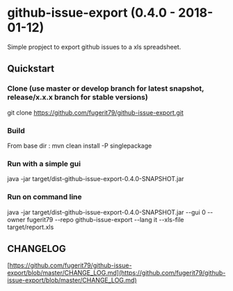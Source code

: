 # github-issue-export (0.4.0 - 2018-01-12)

Simple propject to export github issues to a xls spreadsheet.

## Quickstart

### Clone (use master or develop branch for latest snapshot, release/x.x.x branch for stable versions)
git clone https://github.com/fugerit79/github-issue-export.git

### Build
From base dir : 
mvn clean install -P singlepackage

### Run with a simple gui
java -jar target/dist-github-issue-export-0.4.0-SNAPSHOT.jar

### Run on command line
java -jar target/dist-github-issue-export-0.4.0-SNAPSHOT.jar --gui 0 --owner fugerit79 --repo github-issue-export --lang it --xls-file target/report.xls


## CHANGELOG
[https://github.com/fugerit79/github-issue-export/blob/master/CHANGE_LOG.md](https://github.com/fugerit79/github-issue-export/blob/master/CHANGE_LOG.md)
